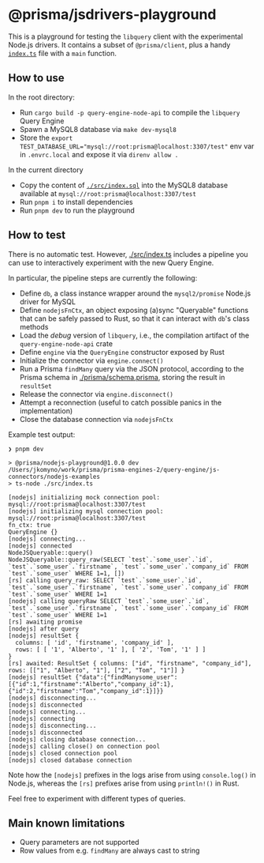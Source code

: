 # @prisma/jsdrivers-playground

This is a playground for testing the `libquery` client with the experimental Node.js drivers.
It contains a subset of `@prisma/client`, plus a handy [`index.ts`](./src/index.ts) file with a `main` function.

## How to use

In the root directory:
  - Run `cargo build -p query-engine-node-api` to compile the `libquery` Query Engine
  - Spawn a MySQL8 database via `make dev-mysql8`
  - Store the `export TEST_DATABASE_URL="mysql://root:prisma@localhost:3307/test"` env var in `.envrc.local` and expose it via `direnv allow .`

In the current directory
  - Copy the content of [`./src/index.sql`](./src/index.sql) into the MySQL8 database available at `mysql://root:prisma@localhost:3307/test`
  - Run `pnpm i` to install dependencies
  - Run `pnpm dev` to run the playground

## How to test

There is no automatic test. However, [./src/index.ts](./src/index.ts) includes a pipeline you can use to interactively experiment with the new Query Engine.

In particular, the pipeline steps are currently the following:

- Define `db`, a class instance wrapper around the `mysql2/promise` Node.js driver for MySQL
- Define `nodejsFnCtx`, an object exposing (a)sync "Queryable" functions that can be safely passed to Rust, so that it can interact with `db`'s class methods
- Load the *debug* version of `libquery`, i.e., the compilation artifact of the `query-engine-node-api` crate
- Define `engine` via the `QueryEngine` constructor exposed by Rust
- Initialize the connector via `engine.connect()`
- Run a Prisma `findMany` query via the JSON protocol, according to the Prisma schema in [./prisma/schema.prisma](./prisma/schema.prisma), storing the result in `resultSet`
- Release the connector via `engine.disconnect()`
- Attempt a reconnection (useful to catch possible panics in the implementation)
- Close the database connection via `nodejsFnCtx`

Example test output:

```
❯ pnpm dev

> @prisma/nodejs-playground@1.0.0 dev /Users/jkomyno/work/prisma/prisma-engines-2/query-engine/js-connectors/nodejs-examples
> ts-node ./src/index.ts

[nodejs] initializing mock connection pool: mysql://root:prisma@localhost:3307/test
[nodejs] initializing mysql connection pool: mysql://root:prisma@localhost:3307/test
fn_ctx: true
QueryEngine {}
[nodejs] connecting...
[nodejs] connected
NodeJSQueryable::query()
NodeJSQueryable::query_raw(SELECT `test`.`some_user`.`id`, `test`.`some_user`.`firstname`, `test`.`some_user`.`company_id` FROM `test`.`some_user` WHERE 1=1, [])
[rs] calling query_raw: SELECT `test`.`some_user`.`id`, `test`.`some_user`.`firstname`, `test`.`some_user`.`company_id` FROM `test`.`some_user` WHERE 1=1
[nodejs] calling queryRaw SELECT `test`.`some_user`.`id`, `test`.`some_user`.`firstname`, `test`.`some_user`.`company_id` FROM `test`.`some_user` WHERE 1=1
[rs] awaiting promise
[nodejs] after query
[nodejs] resultSet {
  columns: [ 'id', 'firstname', 'company_id' ],
  rows: [ [ '1', 'Alberto', '1' ], [ '2', 'Tom', '1' ] ]
}
[rs] awaited: ResultSet { columns: ["id", "firstname", "company_id"], rows: [["1", "Alberto", "1"], ["2", "Tom", "1"]] }
[nodejs] resultSet {"data":{"findManysome_user":[{"id":1,"firstname":"Alberto","company_id":1},{"id":2,"firstname":"Tom","company_id":1}]}}
[nodejs] disconnecting...
[nodejs] disconnected
[nodejs] connecting...
[nodejs] connecting
[nodejs] disconnecting...
[nodejs] disconnected
[nodejs] closing database connection...
[nodejs] calling close() on connection pool
[nodejs] closed connection pool
[nodejs] closed database connection
```

Note how the `[nodejs]` prefixes in the logs arise from using `console.log()` in Node.js, whereas the `[rs]` prefixes arise from using `println!()` in Rust.

Feel free to experiment with different types of queries.

## Main known limitations

- Query parameters are not supported
- Row values from e.g. `findMany` are always cast to string
